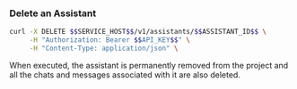 ### Delete an Assistant

```bash
curl -X DELETE $$SERVICE_HOST$$/v1/assistants/$$ASSISTANT_ID$$ \
     -H "Authorization: Bearer $$API_KEY$$" \
     -H "Content-Type: application/json" \
```

When executed, the assistant is permanently removed from the project and all the chats and messages associated with it are also deleted.
